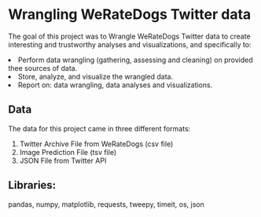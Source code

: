 # Wrangling WeRateDogs Twitter data

The goal of this project was to Wrangle WeRateDogs Twitter data to create interesting and trustworthy analyses and visualizations, and specifically to:

<li>Perform data wrangling (gathering, assessing and cleaning) on provided thee sources of data.
<li>Store, analyze, and visualize the wrangled data.
<li>Report on: data wrangling, data analyses and visualizations.
 
## Data
The data for this project came in three different formats:
1. Twitter Archive File from WeRateDogs (csv file)
2. Image Prediction File (tsv file)
3. JSON File from Twitter API
  

## Libraries: 
pandas, numpy, matplotlib, requests, tweepy, timeit, os, json
